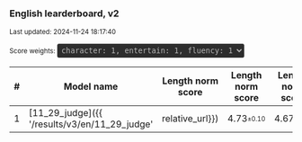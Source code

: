 ### English learderboard, v2

<sup>Last updated: 2024-11-24 18:17:40</sup>


<div class="selector-container" style="display: flex; align-items: center;">
  <label for="weightSelector"><sup>Score weights:</sup> </label>
  <select id="weightSelector" onchange="updateVisibility()" class="weight-select">
    <option value="0.333_0.333_0.333" selected>character: 1, entertain: 1, fluency: 1</option>
    <option value="0.25_0.5_0.25">character: 1, entertain: 2, fluency: 1</option>
    <option value="0.5_0.25_0.25">character: 2, entertain: 1, fluency: 1</option>
    <option value="0.25_0.25_0.5">character: 1, entertain: 1, fluency: 2</option>
  </select>
  <style>
  .weight-select {
    padding: 3px;
    margin: 0 0 0 3px;
    font-family: monospace;
    background: #2D2D2D;
    color: #B5B5B5;
    border: 1px solid #404040;
    border-radius: 3px;
    line-height: 1
    height: 20px;
  }
  .weight-select option {
    background: #2D2D2D;
    color: #B5B5B5;
  }
  sub[data-weight]:not([data-weight="0.333_0.333_0.333"]) {
    display: none;
  }
  </style>

  <script>
    function updateVisibility() {
      const selected = document.getElementById('weightSelector').value;
      document.querySelectorAll('sub[data-weight]').forEach(sub => {
        sub.hidden = sub.dataset.weight !== selected;
      });

      document.querySelectorAll('th:has(sub[data-weight])').forEach(th => {
        const hasSelectedWeight = th.querySelector(`sub[data-weight="${selected}"]`);
        const columnIndex = Array.from(th.parentElement.children).indexOf(th);
        if (columnIndex > -1) {
          document.querySelectorAll(`tr td:nth-child(${columnIndex + 1})`).forEach(td => {
            td.style.display = hasSelectedWeight ? 'table-cell' : 'none';
          });
          th.style.display = hasSelectedWeight ? 'table-cell' : 'none';

          if (hasSelectedWeight && th.textContent.includes('Length norm score')) {
            const tbody = th.closest('table').querySelector('tbody');
            const rows = Array.from(tbody.querySelectorAll('tr'));
            rows.sort((a, b) => {
              const aValue = parseFloat(a.children[columnIndex].textContent);
              const bValue = parseFloat(b.children[columnIndex].textContent);
              return bValue - aValue;
            });
            tbody.innerHTML = '';
            rows.forEach(row => tbody.appendChild(row));
          }
        }
      });
    }
    document.addEventListener('DOMContentLoaded', updateVisibility);
  </script>
</div>


|   # | Model name                                                      | Length norm score<sub data-weight="0.333_0.333_0.333"></sub>   | Length norm score<sub data-weight="0.25_0.5_0.25"></sub>   | Length norm score<sub data-weight="0.5_0.25_0.25"></sub>   | Length norm score<sub data-weight="0.25_0.25_0.5"></sub>   | Avg score<sub data-weight="0.333_0.333_0.333"></sub>     | Avg score<sub data-weight="0.25_0.5_0.25"></sub>         | Avg score<sub data-weight="0.5_0.25_0.25"></sub>         | Avg score<sub data-weight="0.25_0.25_0.5"></sub>         |   Refusal ratio |   Stay in character score |   Language fluency score |   Entertain score |   Num cases |   Avg length |
|-----|-----------------------------------------------------------------|---------------------------------------|-----------------------------------|-----------------------------------|-----------------------------------|---------------------------------|---------------------------------|---------------------------------|---------------------------------|-----------------|---------------------------|--------------------------|-------------------|-------------|--------------|
|   1 | [11_29_judge]({{ '/results/v3/en/11_29_judge' | relative_url}}) | 4.73<sub><sup>±0.10</sup></sub>       | 4.67<sub><sup>±0.12</sup></sub>   | 4.74<sub><sup>±0.11</sup></sub>   | 4.80<sub><sup>±0.08</sup></sub>   | 4.73<sub><sup>±0.11</sup></sub> | 4.67<sub><sup>±0.12</sup></sub> | 4.74<sub><sup>±0.12</sup></sub> | 4.80<sub><sup>±0.07</sup></sub> |            0.00 |                      4.75 |                     5.00 |              4.46 |          63 |          401 |
